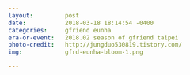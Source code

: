 ```yaml
---
layout:         post
date:           2018-03-18 18:14:54 -0400
categories:     gfriend eunha
era-or-event:   2018.02 season of gfriend taipei
photo-credit:   http://jungduo530819.tistory.com/
img:            gfrd-eunha-bloom-1.png

---
```

